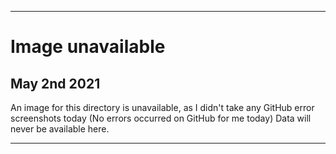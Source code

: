 
***

# Image unavailable

## May 2nd 2021

An image for this directory is unavailable, as I didn't take any GitHub error screenshots today (No errors occurred on GitHub for me today) Data will never be available here.

***
